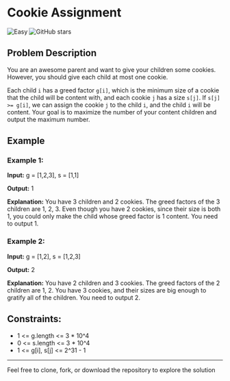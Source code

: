 # Cookie Assignment
![Easy](https://img.shields.io/badge/Difficulty-Easy-green)
![GitHub stars](https://img.shields.io/github/stars/adityasd314/DSA?style=social)

## Problem Description
You are an awesome parent and want to give your children some cookies. However, you should give each child at most one cookie.

Each child `i` has a greed factor `g[i]`, which is the minimum size of a cookie that the child will be content with, and each cookie `j` has a size `s[j]`. If `s[j] >= g[i]`, we can assign the cookie `j` to the child `i`, and the child `i` will be content. Your goal is to maximize the number of your content children and output the maximum number.

## Example

### Example 1:

**Input:**
g = [1,2,3], s = [1,1]

**Output:**
1

**Explanation:**
You have 3 children and 2 cookies. The greed factors of the 3 children are 1, 2, 3. 
Even though you have 2 cookies, since their size is both 1, you could only make the child whose greed factor is 1 content. You need to output 1.

### Example 2:

**Input:**
g = [1,2], s = [1,2,3]

**Output:**
2

**Explanation:**
You have 2 children and 3 cookies. The greed factors of the 2 children are 1, 2. 
You have 3 cookies, and their sizes are big enough to gratify all of the children. You need to output 2.

## Constraints:

- 1 <= g.length <= 3 * 10^4
- 0 <= s.length <= 3 * 10^4
- 1 <= g[i], s[j] <= 2^31 - 1

---

Feel free to clone, fork, or download the repository to explore the solution